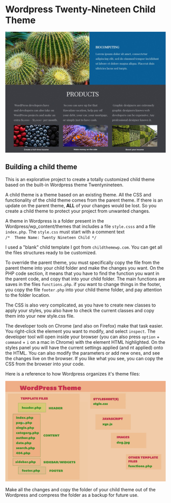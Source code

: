 # Wordpress Twenty-Nineteen Child Theme


![2019 child theme](/screenshot.jpg)

## Building a child theme

This is an explorative project to create a totally customized child theme based on the built-in Wordpress theme Twentynineteen.

A child theme is a theme based on an existing theme. All the CSS and functionality of the child theme comes from the parent theme. If there is an update on the parent theme, **ALL** of your changes would be lost. So you create a child theme to protect your project from unwanted changes.

A theme in Wordpress is a folder present in the Wordpress/wp_content/themes that includes a file `style.csss` and a file `index.php`. The `style.css` must start with a comment text  
`/*  Theme Name: Twenty Nineteen Child */`

I used a "blank" child template I got from `childthemewp.com`. You can get all the files structures ready to be customized.

To override the parent theme, you must specifically copy the file from the parent theme into your child folder and make the changes you want. On the PHP code section, it means that you have to find the function you want in the parent code, and  copy that into your child folder. The main functions are saves in the files `functions.php`. if you want to change things in the footer, you copy the file `footer.php` into your child theme folder, and pay attention to the folder location.

The CSS is also very complicated, as you have to create new classes to apply your styles, you also  have to check the current classes and copy them into your new style.css file.

The developer tools on Chrome (and also on Firefox) make that task easier. You right-click the element you want to modify,  and select `inspect`. The developer tool will open inside your browser (you can also press `option` + `command` + `i` on a mac in Chrome) with the element HTML highlighted. On the styles panel you will have the current settings applied (and nt applied) onto the HTML. You can also modify the parameters or add new ones, and see the changes live on the browser. If you like what you see, you can copy the CSS from the browser into your code.

Here is a reference to how Wordpress organizes it's theme files:

![Wordpress theme structure](/wordpress-structure.png)


Make all the changes and copy the folder of your child theme out of the Wordpress and compress the folder as a backup for future use.

